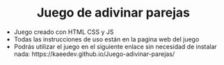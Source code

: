 <h1 align="center">Juego de adivinar parejas</h1>
<ul>
 <li>Juego creado con HTML CSS y JS</li>
 <li>Todas las instrucciones de uso están en la pagina web del juego</li>
 <li>Podrás utilizar el juego en el siguiente enlace sin necesidad de instalar nada: https://kaeedev.github.io/Juego-adivinar-parejas/ </li>
</ul>



